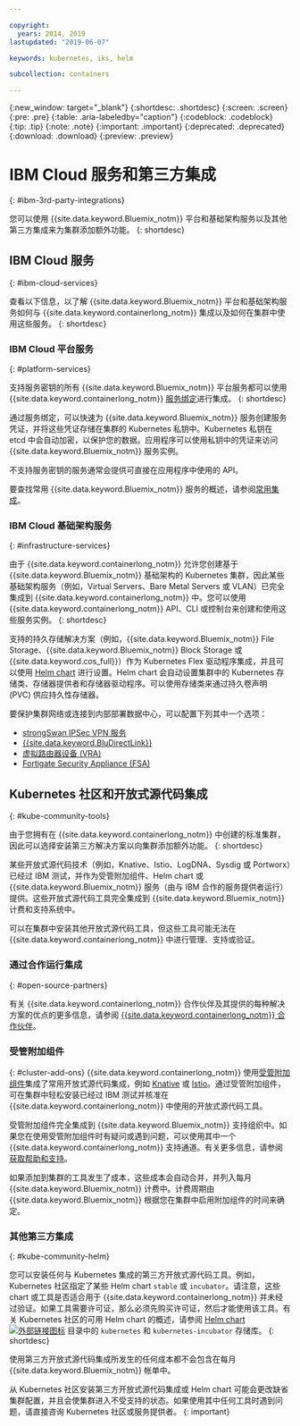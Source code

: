 ```yaml
---

copyright:
  years: 2014, 2019
lastupdated: "2019-06-07"

keywords: kubernetes, iks, helm

subcollection: containers

---
```


{:new_window: target="_blank"}
{:shortdesc: .shortdesc}
{:screen: .screen}
{:pre: .pre}
{:table: .aria-labeledby="caption"}
{:codeblock: .codeblock}
{:tip: .tip}
{:note: .note}
{:important: .important}
{:deprecated: .deprecated}
{:download: .download}
{:preview: .preview}


# IBM Cloud 服务和第三方集成
{: #ibm-3rd-party-integrations}

您可以使用 {{site.data.keyword.Bluemix_notm}} 平台和基础架构服务以及其他第三方集成来为集群添加额外功能。
{: shortdesc}

## IBM Cloud 服务
{: #ibm-cloud-services}

查看以下信息，以了解 {{site.data.keyword.Bluemix_notm}} 平台和基础架构服务如何与 {{site.data.keyword.containerlong_notm}} 集成以及如何在集群中使用这些服务。
{: shortdesc}

### IBM Cloud 平台服务
{: #platform-services}

支持服务密钥的所有 {{site.data.keyword.Bluemix_notm}} 平台服务都可以使用 {{site.data.keyword.containerlong_notm}} [服务绑定](/docs/containers?topic=containers-service-binding)进行集成。
{: shortdesc}

通过服务绑定，可以快速为 {{site.data.keyword.Bluemix_notm}} 服务创建服务凭证，并将这些凭证存储在集群的 Kubernetes 私钥中。Kubernetes 私钥在 etcd 中会自动加密，以保护您的数据。应用程序可以使用私钥中的凭证来访问 {{site.data.keyword.Bluemix_notm}} 服务实例。

不支持服务密钥的服务通常会提供可直接在应用程序中使用的 API。

要查找常用 {{site.data.keyword.Bluemix_notm}} 服务的概述，请参阅[常用集成](/docs/containers?topic=containers-supported_integrations#popular_services)。

### IBM Cloud 基础架构服务
{: #infrastructure-services}

由于 {{site.data.keyword.containerlong_notm}} 允许您创建基于 {{site.data.keyword.Bluemix_notm}} 基础架构的 Kubernetes 集群，因此某些基础架构服务（例如，Virtual Servers、Bare Metal Servers 或 VLAN）已完全集成到 {{site.data.keyword.containerlong_notm}} 中。您可以使用 {{site.data.keyword.containerlong_notm}} API、CLI 或控制台来创建和使用这些服务实例。
{: shortdesc}

支持的持久存储解决方案（例如，{{site.data.keyword.Bluemix_notm}} File Storage、{{site.data.keyword.Bluemix_notm}} Block Storage 或 {{site.data.keyword.cos_full}}）作为 Kubernetes Flex 驱动程序集成，并且可以使用 [Helm chart](/docs/containers?topic=containers-helm) 进行设置。Helm chart 会自动设置集群中的 Kubernetes 存储类、存储器提供者和存储器驱动程序。可以使用存储类来通过持久卷声明 (PVC) 供应持久性存储器。

要保护集群网络或连接到内部部署数据中心，可以配置下列其中一个选项：
- [strongSwan IPSec VPN 服务](/docs/containers?topic=containers-vpn#vpn-setup)
- [{{site.data.keyword.BluDirectLink}}](/docs/infrastructure/direct-link?topic=direct-link-get-started-with-ibm-cloud-direct-link)
- [虚拟路由器设备 (VRA)](/docs/containers?topic=containers-vpn#vyatta)
- [Fortigate Security Appliance (FSA)](/docs/services/vmwaresolutions/services?topic=vmware-solutions-fsa_considerations)

## Kubernetes 社区和开放式源代码集成
{: #kube-community-tools}

由于您拥有在 {{site.data.keyword.containerlong_notm}} 中创建的标准集群，因此可以选择安装第三方解决方案以向集群添加额外功能。
{: shortdesc}

某些开放式源代码技术（例如，Knative、Istio、LogDNA、Sysdig 或 Portworx）已经过 IBM 测试，并作为受管附加组件、Helm chart 或 {{site.data.keyword.Bluemix_notm}} 服务（由与 IBM 合作的服务提供者运行）提供。这些开放式源代码工具完全集成到 {{site.data.keyword.Bluemix_notm}} 计费和支持系统中。

可以在集群中安装其他开放式源代码工具，但这些工具可能无法在 {{site.data.keyword.containerlong_notm}} 中进行管理、支持或验证。

### 通过合作运行集成
{: #open-source-partners}

有关 {{site.data.keyword.containerlong_notm}} 合作伙伴及其提供的每种解决方案的优点的更多信息，请参阅 [{{site.data.keyword.containerlong_notm}} 合作伙伴](/docs/containers?topic=containers-service-partners)。

### 受管附加组件
{: #cluster-add-ons}
{{site.data.keyword.containerlong_notm}} 使用[受管附加组件](/docs/containers?topic=containers-managed-addons)集成了常用开放式源代码集成，例如 [Knative](/docs/containers?topic=containers-serverless-apps-knative) 或 [Istio](/docs/containers?topic=containers-istio)。通过受管附加组件，可在集群中轻松安装已经过 IBM 测试并核准在 {{site.data.keyword.containerlong_notm}} 中使用的开放式源代码工具。

受管附加组件完全集成到 {{site.data.keyword.Bluemix_notm}} 支持组织中。如果您在使用受管附加组件时有疑问或遇到问题，可以使用其中一个 {{site.data.keyword.containerlong_notm}} 支持通道。有关更多信息，请参阅[获取帮助和支持](/docs/containers?topic=containers-cs_troubleshoot_clusters#clusters_getting_help)。

如果添加到集群的工具发生了成本，这些成本会自动合并，并列入每月 {{site.data.keyword.Bluemix_notm}} 计费中。计费周期由 {{site.data.keyword.Bluemix_notm}} 根据您在集群中启用附加组件的时间来确定。

### 其他第三方集成
{: #kube-community-helm}

您可以安装任何与 Kubernetes 集成的第三方开放式源代码工具。例如，Kubernetes 社区指定了某些 Helm chart `stable` 或 `incubator`。请注意，这些 chart 或工具是否适合用于 {{site.data.keyword.containerlong_notm}} 并未经过验证。如果工具需要许可证，那么必须先购买许可证，然后才能使用该工具。有关 Kubernetes 社区的可用 Helm chart 的概述，请参阅 [Helm chart ![外部链接图标](../icons/launch-glyph.svg "外部链接图标")](https://cloud.ibm.com/kubernetes/solutions/helm-charts) 目录中的 `kubernetes` 和 `kubernetes-incubator` 存储库。
{: shortdesc}

使用第三方开放式源代码集成所发生的任何成本都不会包含在每月 {{site.data.keyword.Bluemix_notm}} 帐单中。

从 Kubernetes 社区安装第三方开放式源代码集成或 Helm chart 可能会更改缺省集群配置，并且会使集群进入不受支持的状态。如果使用其中任何工具时遇到问题，请直接咨询 Kubernetes 社区或服务提供者。
{: important}

